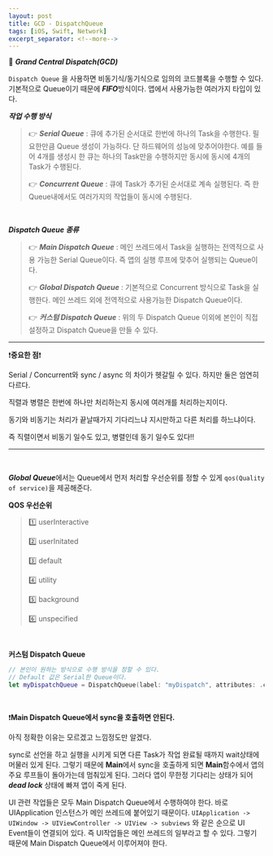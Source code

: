 ```yaml
---
layout: post
title: GCD - DispatchQueue
tags: [iOS, Swift, Network]
excerpt_separator: <!--more-->
---
```


 🔵 ***Grand Central Dispatch(GCD)***

 `Dispatch Queue` 을 사용하면 비동기식/동기식으로 임의의 코드블록을 수행할 수 있다. 기본적으로 Queue이기 때문에 ***FIFO***방식이다. 앱에서 사용가능한 여러가지 타입이 있다.

***작업 수행 방식***

> 👉 ***Serial Queue*** : 큐에 추가된 순서대로 한번에 하나의 Task을 수행한다. 필요한만큼 Queue 생성이 가능하다. 단 하드웨어의 성능에 맞추어야한다. 예를 들어 4개를 생성시 한 큐는 하나의 Task만을 수행하지만 동시에 동시에 4개의 Task가 수행된다.
>
> 👉 ***Concurrent Queue*** : 큐에 Task가 추가된 순서대로 계속 실행된다. 즉 한 Queue내에서도 여러가지의 작업들이 동시에 수행된다.

<br>

***Dispatch Queue 종류***

>👉 ***Main Dispatch Queue*** : 메인 쓰레드에서 Task을 실행하는 전역적으로 사용 가능한 Serial Queue이다. 즉 앱의 실행 루프에 맞추어 실행되는 Queue이다.
>
>👉 ***Global Dispatch Queue*** : 기본적으로 Concurrent 방식으로 Task을 실행한다. 메인 쓰레드 외에 전역적으로 사용가능한 Dispatch Queue이다.
>
>👉 ***커스텀 Dispatch Queue*** : 위의 두 Dispatch Queue 이외에 본인이 직접 설정하고 Dispatch Queue을 만들 수 있다.

---

❗️**중요한 점**❗️

Serial / Concurrent와 sync / async 의 차이가 헷갈릴 수 있다. 하지만 둘은 엄연히 다르다.

직렬과 병렬은 한번에 하나만 처리하는지 동시에 여러개를 처리하는지이다.

동기와 비동기는 처리가 끝날때가지 기다리느냐 지시만하고 다른 처리를 하느냐이다.

즉 직렬이면서 비동기 일수도 있고, 병렬인데 동기 일수도 있다!!

---

<br>

***Global Queue***에서는  Queue에서 먼저 처리할 우선순위를 정할 수 있게 `qos(Quality of service)`을 제공해준다.

**QOS 우선순위**

> 1️⃣ userInteractive
>
> 2️⃣ userInitated
>
> 3️⃣ default
>
> 4️⃣ utility
>
> 5️⃣ background
>
> 6️⃣ unspecified

<br>

**커스텀 Dispatch Queue**

```swift
// 본인이 원하는 방식으로 수행 방식을 정할 수 있다.
// Default 값은 Serial한 Queue이다.
let myDispatchQueue = DispatchQueue(label: "myDispatch", attributes: .concurrent)
```

<br>

❗️**Main Dispatch Queue에서 sync을 호출하면 안된다.**

 아직 정확한 이유는 모르겠고 느낌정도만 알겠다.

 sync로 선언을 하고 실행을 시키게 되면 다른 Task가 작업 완료될 때까지 wait상태에 머물러 있게 된다. 그렇기 때문에 **Main**에서 sync을 호출하게 되면 **Main**함수에서 앱의 주요 루프들이 돌아가는데 멈춰있게 된다. 그러다 앱이 무한정 기다리는 상태가 되어 ***dead lock*** 상태에 빠져 앱이 죽게 된다.

 UI 관련 작업들은 모두 Main Dispatch Queue에서 수행하여야 한다. 바로 UIApplication 인스턴스가 메인 쓰레드에 붙어있기 때문이다. `UIApplication -> UIWindow -> UIViewController -> UIView -> subviews` 와 같은 순으로 UI Event들이 연결되어 있다. 즉 UI작업들은 메인 쓰레드의 일부라고 할 수 있다. 그렇기 때문에 Main Dispatch Queue에서 이루어져야 한다.



